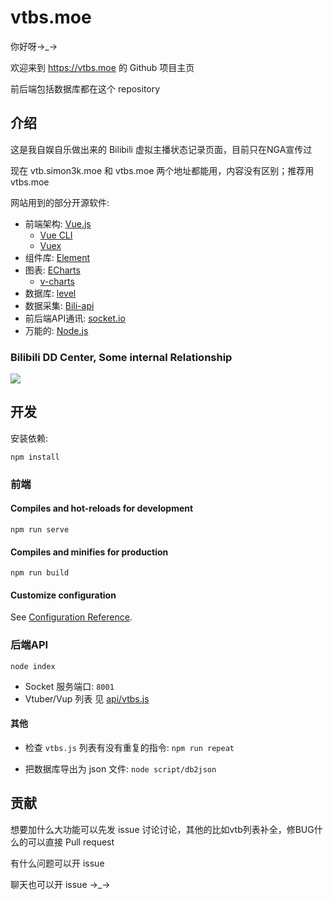 # vtbs.moe

你好呀→\_→

欢迎来到 <https://vtbs.moe> 的 Github 项目主页

前后端包括数据库都在这个 repository

## 介绍

这是我自娱自乐做出来的 Bilibili 虚拟主播状态记录页面，目前只在NGA宣传过

现在 vtb.simon3k.moe 和 vtbs.moe 两个地址都能用，内容没有区别；推荐用 vtbs.moe

网站用到的部分开源软件:

* 前端架构: [Vue.js](https://cn.vuejs.org)
  * [Vue CLI](https://cli.vuejs.org/zh/)
  * [Vuex](https://vuex.vuejs.org/zh/)
* 组件库: [Element](https://element.eleme.cn/)
* 图表: [ECharts](https://echarts.baidu.com)
  * [v-charts](https://v-charts.js.org)
* 数据库: [level](https://github.com/Level/level)
* 数据采集: [Bili-api](https://github.com/simon300000/bili-api)
* 前后端API通讯: [socket.io](https://socket.io)
* 万能的: [Node.js](https://nodejs.org/zh-cn/)

### Bilibili DD Center, Some internal Relationship

![](bilibili-dd-center.github.io/dependency.svg)

## 开发

安装依赖:

```
npm install
```

### 前端

#### Compiles and hot-reloads for development
```
npm run serve
```

#### Compiles and minifies for production
```
npm run build
```

#### Customize configuration
See [Configuration Reference](https://cli.vuejs.org/config/).

### 后端API

```
node index
```

* Socket 服务端口: `8001`
* Vtuber/Vup 列表 见 [api/vtbs.js](api/vtbs.js)

#### 其他

* 检查 `vtbs.js` 列表有没有重复的指令: `npm run repeat`

* 把数据库导出为 json 文件: `node script/db2json`

## 贡献

想要加什么大功能可以先发 issue 讨论讨论，其他的比如vtb列表补全，修BUG什么的可以直接 Pull request

有什么问题可以开 issue

聊天也可以开 issue →\_→
